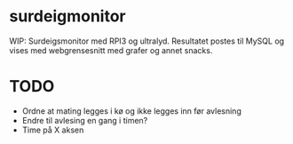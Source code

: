 # surdeigmonitor
WIP: Surdeigsmonitor med RPI3 og ultralyd. Resultatet postes til MySQL og vises med webgrensesnitt med grafer og annet snacks.

# TODO
- Ordne at mating legges i kø og ikke legges inn før avlesning
- Endre til avlesing en gang i timen?
- Time på X aksen
